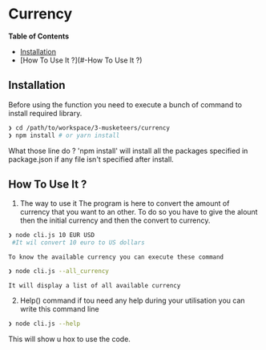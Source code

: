 # Currency 
<!-- START doctoc generated TOC please keep comment here to allow auto update -->
<!-- DON'T EDIT THIS SECTION, INSTEAD RE-RUN doctoc TO UPDATE -->
**Table of Contents**

- [Installation](#-Installation)
- [How To Use It ?](#-How To Use It ?)


<!-- END doctoc generated TOC please keep comment here to allow auto update -->

## Installation

Before using the function you need to execute a bunch of command to install required library.

```sh
❯ cd /path/to/workspace/3-musketeers/currency
❯ npm install # or yarn install

```

What those line do ?
'npm install' will install all the packages specified in package.json if any file isn't specified after install.

## How To Use It ?

1. The way to use it
	The program is here to convert the amount of currency that you want to an other.
	To do so you have to give the alount then the initial currency and then the convert to currency.
```sh
❯ node cli.js 10 EUR USD
 #It wil convert 10 euro to US dollars

```
	To know the available currency you can execute these command
	
```sh
❯ node cli.js --all_currency

```
	It will display a list of all available currency
2. Help() command 
	if tou need any help during your utilisation you can write this command line
	
```sh
❯ node cli.js --help

```
This will show u hox to use the code.

